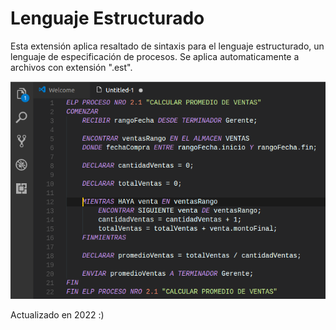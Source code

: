 # Lenguaje Estructurado

Esta extensión aplica resaltado de sintaxis para el lenguaje estructurado, un lenguaje de especificación de procesos. Se aplica automaticamente a archivos con extensión ".est".

![ejemplo](./ejemplo.png)

Actualizado en 2022 :)